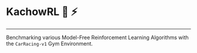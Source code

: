 # KachowRL 🚗 ⚡️

---

Benchmarking various Model-Free Reinforcement Learning Algorithms with the `CarRacing-v1` Gym Environment.
